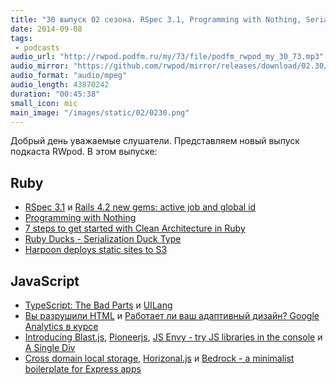 ```yaml
---
title: "30 выпуск 02 сезона. RSpec 3.1, Programming with Nothing, Serialization Duck Type, TypeScript: The Bad Parts, JS Envy и прочее"
date: 2014-09-08
tags:
 - podcasts
audio_url: "http://rwpod.podfm.ru/my/73/file/podfm_rwpod_my_30_73.mp3"
audio_mirror: "https://github.com/rwpod/mirror/releases/download/02.30/0230.mp3"
audio_format: "audio/mpeg"
audio_length: 43870242
duration: "00:45:38"
small_icon: mic
main_image: "/images/static/02/0230.png"
---
```


Добрый день уважаемые слушатели. Представляем новый выпуск подкаста RWpod. В этом выпуске:

## Ruby

 - [RSpec 3.1](http://myronmars.to/n/dev-blog/2014/09/rspec-3-1-has-been-released) и [Rails 4.2 new gems: active job and global id](http://dev.mikamai.com/post/96343027199/rails-4-2-new-gems-active-job-and-global-id)
 - [Programming with Nothing](http://codon.com/programming-with-nothing)
 - [7 steps to get started with Clean Architecture in Ruby](https://medium.com/@fbzga/clean-architecture-in-ruby-7eb3cd0fc145)
 - [Ruby Ducks - Serialization Duck Type](http://monkeyandcrow.com/blog/ruby_ducks_serialization_duck_type/)
 - [Harpoon deploys static sites to S3](http://www.getharpoon.com/)

## JavaScript

 - [TypeScript: The Bad Parts](http://j201.github.io/posts/2014-08-30-TypeScript-The-Bad-Parts.html) и [UILang](http://uilang.com/)
 - [Вы разрушили HTML](http://blog.dantup.com/2014/08/you-have-ruined-html/) и [Работает ли ваш адаптивный дизайн? Google Analytics в курсе](http://www.smashingmagazine.com/2014/08/28/responsive-web-design-google-analytics/)
 - [Introducing Blast.js](https://hacks.mozilla.org/2014/09/introducing-blast-js/), [Pioneerjs](http://pioneerjs.com/), [JS Envy - try JS libraries in the console](http://jsenvy.com/) и [A Single Div](http://a.singlediv.com/)
 - [Cross domain local storage](https://github.com/zendesk/cross-storage), [Horizonal.js](http://www.michaelbromley.co.uk/horizonal/demo/) и [Bedrock - a minimalist boilerplate for Express apps](http://tilomitra.github.io/bedrock/)

<!--more-->


